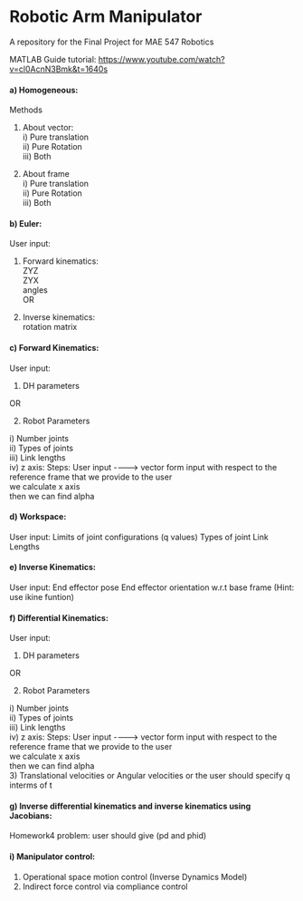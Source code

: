 # Robotic Arm Manipulator
A repository for the Final Project for MAE 547 Robotics

MATLAB Guide tutorial: https://www.youtube.com/watch?v=cl0AcnN3Bmk&t=1640s

#### a) Homogeneous:
Methods<br />

1) About vector:<br />
  i) Pure translation<br /> 
  ii) Pure Rotation<br />
  iii) Both<br />
  
2) About frame<br /> 
    i) Pure translation<br /> 
    ii) Pure Rotation<br />
    iii) Both<br />
  
#### b) Euler:<br />
User input:<br />

1) Forward kinematics:<br />
 ZYZ<br />
 ZYX<br />
 angles<br />
        OR<br />

2) Inverse kinematics:<br />
rotation matrix<br />

#### c) Forward Kinematics:<br />
User input:<br />

1) DH parameters<br />

  OR<br />

2) Robot Parameters<br /> 

i) Number joints <br />
ii) Types of joints<br />
iii) Link lengths<br />
iv) z axis: Steps:  User input ----> vector form input with respect to the reference frame that we provide to the user<br />
                    we calculate x axis <br />
                    then we can find alpha <br />
 
#### d) Workspace: <br />
User input:
Limits of joint configurations (q values)
Types of joint
Link Lengths

#### e) Inverse Kinematics: <br />
User input:
End effector pose
End effector orientation w.r.t base frame
(Hint: use ikine funtion)

#### f) Differential Kinematics: <br />
User input:<br />

1) DH parameters<br />

  OR<br />

2) Robot Parameters<br /> 

i) Number joints <br />
ii) Types of joints<br />
iii) Link lengths<br />
iv) z axis: Steps:  User input ----> vector form input with respect to the reference frame that we provide to the user<br />
                    we calculate x axis <br />
                    then we can find alpha <br />
3) Translational velocities or Angular velocities or the user should specify q interms of t<br /> 

#### g) Inverse differential kinematics and inverse kinematics using Jacobians: <br />
Homework4 problem: user should give (pd and phid)

#### i) Manipulator control: <br />
1) Operational space motion control (Inverse Dynamics Model)
2) Indirect force control via compliance control 
